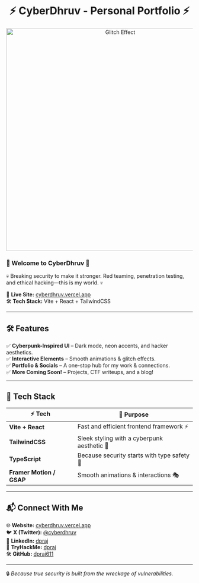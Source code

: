 <h1 align="center">⚡ CyberDhruv - Personal Portfolio ⚡</h1>

<p align="center">
  <img src="https://media.giphy.com/media/l1J9EdzfOSgfyueLm/giphy.gif" width="600" alt="Glitch Effect">
</p>

### 👾 Welcome to **CyberDhruv** 👾  

💀 Breaking security to make it stronger. Red teaming, penetration testing, and ethical hacking—this is my world. 💀  

🚀 **Live Site:** [cyberdhruv.vercel.app](https://cyberdhruv.vercel.app/)  
🛠 **Tech Stack:** Vite + React + TailwindCSS  

---

## 🛠 Features  

✅ **Cyberpunk-Inspired UI** – Dark mode, neon accents, and hacker aesthetics.  
✅ **Interactive Elements** – Smooth animations & glitch effects.  
✅ **Portfolio & Socials** – A one-stop hub for my work & connections.  
✅ **More Coming Soon!** – Projects, CTF writeups, and a blog!  

---

## 🎨 Tech Stack  

| ⚡ Tech | 🚀 Purpose |
|--------|-----------|
| **Vite + React** | Fast and efficient frontend framework ⚡ |
| **TailwindCSS** | Sleek styling with a cyberpunk aesthetic 🎨 |
| **TypeScript** | Because security starts with type safety 🔐 |
| **Framer Motion / GSAP** | Smooth animations & interactions 🎭 |

---

## 📬 Connect With Me  

🌐 **Website:** [cyberdhruv.vercel.app](https://cyberdhruv.vercel.app/)  
🐦 **X (Twitter):** [@cyberdhruv](https://x.com/cyberdhruv)  
💼 **LinkedIn:** [dpraj](https://www.linkedin.com/in/dpraj/)  
🎯 **TryHackMe:** [dpraj](https://tryhackme.com/p/dpraj)  
🛠 **GitHub:** [dpraj611](https://github.com/dpraj611)  

---

🔒 _Because true security is built from the wreckage of vulnerabilities._  

